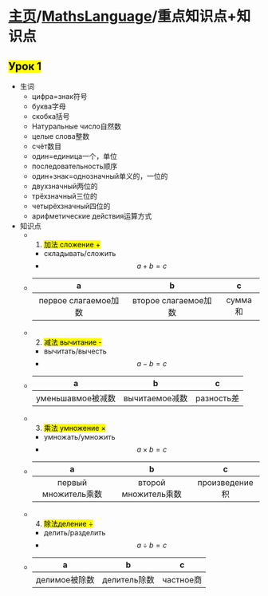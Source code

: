 <head>
    <script src="https://cdn.mathjax.org/mathjax/latest/MathJax.js?config=TeX-AMS-MML_HTMLorMML" type="text/javascript"></script>
    <script type="text/x-mathjax-config">
        MathJax.Hub.Config({
            tex2jax: {
            skipTags: ['script', 'noscript', 'style', 'textarea', 'pre'],
            inlineMath: [['$','$']]
            }
        });
    </script>
</head>

# [主页](../README.md)/[MathsLanguage](./readme.md)/重点知识点+知识点
## <mark>Урок 1</mark>
- 生词
  - цифра=знак符号
  - буква字母
  - скобка括号
  -  Натуральные число自然数
  - целые слова整数
  - счёт数目
  - один=единица一个，单位
  - последовательность顺序
  - один+знак=однозначный单义的，一位的
  - двухзначный两位的
  - трёхзначный三位的
  - четырёхзначный四位的
  - арифметические действия运算方式
- 知识点
  - 1. <mark>加法 сложение +</mark>
    - складывать/сложить
    - $$a+b=c$$ 
  - |a|b|c|
     |:----:|:----:|:----:|
     |первое слагаемое加数|второе слагаемое加数 |сумма和| 
  - 2. <mark>减法 вычитание -</mark>
    - вычитать/вычесть
    - $$a-b=c$$ 
  - |a|b|c|
     |:----:|:----:|:----:|
     |уменьшавмое被减数|вычитаемое减数|разность差| 
  - 3. <mark>乘法 умножение ×</mark>
     - умножать/умножить
     - $$a×b=c$$ 
  - |a|b|c|
     |:----:|:----:|:----:|
     |первый множитель乘数|второй множитель乘数|произведение积|
  - 4. <mark>除法деление ÷</mark>
     - делить/разделить
     - $$a÷b=c$$  
  - |a|b|c|
     |:----:|:----:|:----:|
     |делимое被除数|делитель除数|частное商|

